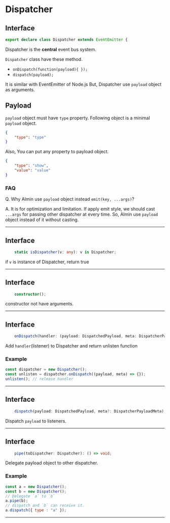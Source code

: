 # Dispatcher




















## Interface
```typescript
export declare class Dispatcher extends EventEmitter {
```

Dispatcher is the **central** event bus system.

`Dispatcher` class  have these method.

- `onDispatch(function(payload){ });`
- `dispatch(payload);`

It is similar with EventEmitter of Node.js
But, Dispatcher use `payload` object as arguments.

## Payload

`payload` object must have `type` property.
Following object is a minimal `payload` object.

```json
{
    "type": "type"
}
```

Also, You can put any property to payload object.

```json
{
    "type": "show",
    "value": "value"
}
```

### FAQ

Q. Why Almin use `payload` object instead `emit(key, ...args)`?

A. It is for optimization and limitation.
If apply emit style, we should cast `...args` for passing other dispatcher at every time.
So, Almin use `payload` object instead of it without casting.

----







## Interface
```typescript
    static isDispatcher(v: any): v is Dispatcher;
```

if `v` is instance of Dispatcher, return true

----







## Interface
```typescript
    constructor();
```

constructor not have arguments.

----







## Interface
```typescript
    onDispatch(handler: (payload: DispatchedPayload, meta: DispatcherPayloadMeta) => void): () => void;
```

Add `handler`(listener) to Dispatcher and return unlisten function

### Example

```js
const dispatcher = new Dispatcher();
const unlisten = dispatcher.onDispatch((payload, meta) => {});
unlisten(); // release handler
```

----







## Interface
```typescript
    dispatch(payload: DispatchedPayload, meta?: DispatcherPayloadMeta): void;
```

Dispatch `payload` to listeners.

----







## Interface
```typescript
    pipe(toDispatcher: Dispatcher): () => void;

```

Delegate payload object to other dispatcher.

### Example

```js
const a = new Dispatcher();
const b = new Dispatcher();
// Delegate `a` to `b`
a.pipe(b);
// dispatch and `b` can receive it.
a.dispatch({ type : "a" });
```

----



